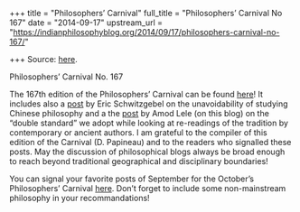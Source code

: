 +++
title = "Philosophers’ Carnival"
full_title = "Philosophers’ Carnival No 167"
date = "2014-09-17"
upstream_url = "https://indianphilosophyblog.org/2014/09/17/philosophers-carnival-no-167/"

+++
Source: [here](https://indianphilosophyblog.org/2014/09/17/philosophers-carnival-no-167/).

Philosophers’ Carnival No. 167

The 167th edition of the Philosophers’ Carnival can be found
[here](http://www.davidpapineau.co.uk/blog/philosophers-carnival-167)!
It includes also a
[post](http://schwitzsplinters.blogspot.co.at/2014/08/why-dont-we-know-our-chinese-philosophy.html)
by Eric Schwitzgebel on the unavoidability of studying Chinese
philosophy and a the
[post](http://indianphilosophyblog.org/2014/08/31/the-double-standard-of-misinterpretation/)
by Amod Lele (on this blog) on the “double standard” we adopt while
looking at re-readings of the tradition by contemporary or ancient
authors. I am grateful to the compiler of this edition of the Carnival
(D. Papineau) and to the readers who signalled these posts. May the
discussion of philosophical blogs always be broad enough to reach beyond
traditional geographical and disciplinary boundaries!

You can signal your favorite posts of September for the October’s
Philosophers’ Carnival
[here](http://philosophycarnival.blogspot.co.at/). Don’t forget to
include some non-mainstream philosophy in your recommandations!
